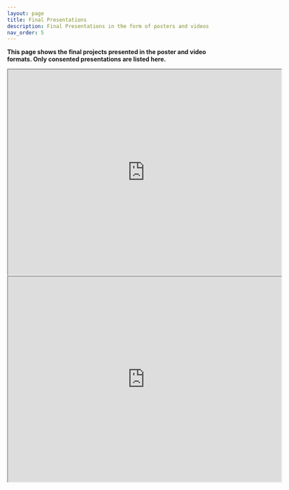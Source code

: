 ```yaml
---
layout: page
title: Final Presentations
description: Final Presentations in the form of posters and videos
nav_order: 5
---
```


**This page shows the final projects presented in the poster and video formats. Only consented presentations are listed here.**

<div class="fp-row"> 
  <div class="fp-column"> 
    <iframe src="https://drive.google.com/file/d/1V275p7e6bmB_2i8x9HQwwK0a2ataaQeR/preview" width="640" height="480" allow="autoplay"></iframe>
  </div> 
  <div class="fp-column"> 
    <iframe src="https://drive.google.com/file/d/1SRixCNbwH3KKrVbRK2WbVwmirY7kLw7K/preview" width="640" height="480" allow="autoplay"></iframe>
  </div> 
</div>
